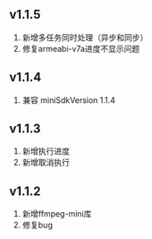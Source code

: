 ## v1.1.5
1. 新增多任务同时处理（异步和同步）
2. 修复armeabi-v7a进度不显示问题

## v1.1.4
1. 兼容 miniSdkVersion 1.1.4

## v1.1.3
1. 新增执行进度
2. 新增取消执行

## v1.1.2
1. 新增ffmpeg-mini库
2. 修复bug